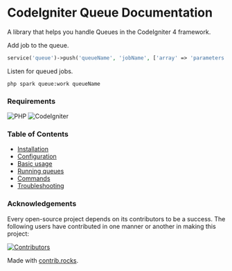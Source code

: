 # CodeIgniter Queue Documentation

A library that helps you handle Queues in the CodeIgniter 4 framework.

Add job to the queue.

```php
service('queue')->push('queueName', 'jobName', ['array' => 'parameters']);
```

Listen for queued jobs.

    php spark queue:work queueName

### Requirements

![PHP](https://img.shields.io/badge/PHP-%5E8.1-red)
![CodeIgniter](https://img.shields.io/badge/CodeIgniter-%5E4.3-red)

### Table of Contents

* [Installation](installation.md)
* [Configuration](configuration.md)
* [Basic usage](basic-usage.md)
* [Running queues](running-queues.md)
* [Commands](commands.md)
* [Troubleshooting](troubleshooting.md)

### Acknowledgements

Every open-source project depends on its contributors to be a success. The following users have
contributed in one manner or another in making this project:

<a href="https://github.com/codeigniter4/queue/graphs/contributors">
  <img src="https://contrib.rocks/image?repo=codeigniter4/queue" alt="Contributors">
</a>

Made with [contrib.rocks](https://contrib.rocks).
